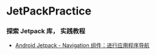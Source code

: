 # JetPackPractice
### 探索 Jetpack 库， 实践教程

- [Android Jetpack - Navigation 组件：进行应用程序导航](https://github.com/smallmarker/JetPackPractice/blob/main/Android%20Jetpack%20-%20Navigation%20%E7%BB%84%E4%BB%B6%EF%BC%9A%E8%BF%9B%E8%A1%8C%E5%BA%94%E7%94%A8%E7%A8%8B%E5%BA%8F%E5%AF%BC%E8%88%AA.md)
